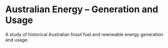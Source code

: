 # Australian Energy – Generation and Usage
A study of historical Australian fossil fuel and rewneable energy generation and usage.
